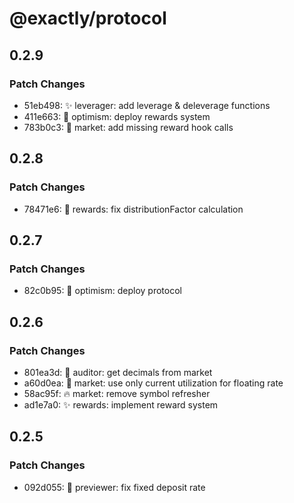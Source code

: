 # @exactly/protocol

## 0.2.9

### Patch Changes

- 51eb498: ✨ leverager: add leverage & deleverage functions
- 411e663: 🚀 optimism: deploy rewards system
- 783b0c3: 🐛 market: add missing reward hook calls

## 0.2.8

### Patch Changes

- 78471e6: 🐛 rewards: fix distributionFactor calculation

## 0.2.7

### Patch Changes

- 82c0b95: 🚀 optimism: deploy protocol

## 0.2.6

### Patch Changes

- 801ea3d: 🦺 auditor: get decimals from market
- a60d0ea: 👔 market: use only current utilization for floating rate
- 58ac95f: 🔥 market: remove symbol refresher
- ad1e7a0: ✨ rewards: implement reward system

## 0.2.5

### Patch Changes

- 092d055: 🐛 previewer: fix fixed deposit rate
